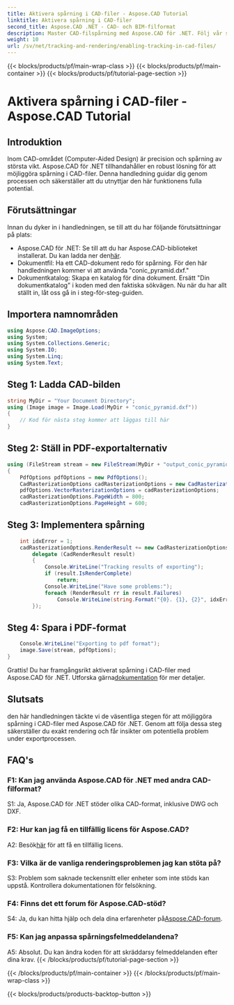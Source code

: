 ```yaml
---
title: Aktivera spårning i CAD-filer - Aspose.CAD Tutorial
linktitle: Aktivera spårning i CAD-filer
second_title: Aspose.CAD .NET - CAD- och BIM-filformat
description: Master CAD-filspårning med Aspose.CAD för .NET. Följ vår steg-för-steg-guide för exakt rendering och felspårning. Ladda ner nu!
weight: 10
url: /sv/net/tracking-and-rendering/enabling-tracking-in-cad-files/
---
```


{{< blocks/products/pf/main-wrap-class >}}
{{< blocks/products/pf/main-container >}}
{{< blocks/products/pf/tutorial-page-section >}}

# Aktivera spårning i CAD-filer - Aspose.CAD Tutorial

## Introduktion

Inom CAD-området (Computer-Aided Design) är precision och spårning av största vikt. Aspose.CAD för .NET tillhandahåller en robust lösning för att möjliggöra spårning i CAD-filer. Denna handledning guidar dig genom processen och säkerställer att du utnyttjar den här funktionens fulla potential.

## Förutsättningar

Innan du dyker in i handledningen, se till att du har följande förutsättningar på plats:
-  Aspose.CAD för .NET: Se till att du har Aspose.CAD-biblioteket installerat. Du kan ladda ner den[här](https://releases.aspose.com/cad/net/).
- Dokumentfil: Ha ett CAD-dokument redo för spårning. För den här handledningen kommer vi att använda "conic_pyramid.dxf."
- Dokumentkatalog: Skapa en katalog för dina dokument. Ersätt "Din dokumentkatalog" i koden med den faktiska sökvägen.
Nu när du har allt ställt in, låt oss gå in i steg-för-steg-guiden.

## Importera namnområden

```csharp
using Aspose.CAD.ImageOptions;
using System;
using System.Collections.Generic;
using System.IO;
using System.Linq;
using System.Text;
```

## Steg 1: Ladda CAD-bilden

```csharp
string MyDir = "Your Document Directory";
using (Image image = Image.Load(MyDir + "conic_pyramid.dxf"))
{
    // Kod för nästa steg kommer att läggas till här
}
```

## Steg 2: Ställ in PDF-exportalternativ

```csharp
using (FileStream stream = new FileStream(MyDir + "output_conic_pyramid.pdf", FileMode.Create))
{
    PdfOptions pdfOptions = new PdfOptions();
    CadRasterizationOptions cadRasterizationOptions = new CadRasterizationOptions();
    pdfOptions.VectorRasterizationOptions = cadRasterizationOptions;
    cadRasterizationOptions.PageWidth = 800;
    cadRasterizationOptions.PageHeight = 600;
```

## Steg 3: Implementera spårning

```csharp
    int idxError = 1;
    cadRasterizationOptions.RenderResult += new CadRasterizationOptions.CadRenderHandler(
        delegate (CadRenderResult result)
        {
            Console.WriteLine("Tracking results of exporting");
            if (result.IsRenderComplete)
                return;
            Console.WriteLine("Have some problems:");
            foreach (RenderResult rr in result.Failures)
                Console.WriteLine(string.Format("{0}. {1}, {2}", idxError++, rr.RenderCode.ToString(), rr.Message));
        });
```

## Steg 4: Spara i PDF-format

```csharp
    Console.WriteLine("Exporting to pdf format");
    image.Save(stream, pdfOptions);
}
```

 Grattis! Du har framgångsrikt aktiverat spårning i CAD-filer med Aspose.CAD för .NET. Utforska gärna[dokumentation](https://reference.aspose.com/cad/net/) för mer detaljer.

## Slutsats

den här handledningen täckte vi de väsentliga stegen för att möjliggöra spårning i CAD-filer med Aspose.CAD för .NET. Genom att följa dessa steg säkerställer du exakt rendering och får insikter om potentiella problem under exportprocessen.

## FAQ's

### F1: Kan jag använda Aspose.CAD för .NET med andra CAD-filformat?

S1: Ja, Aspose.CAD för .NET stöder olika CAD-format, inklusive DWG och DXF.

### F2: Hur kan jag få en tillfällig licens för Aspose.CAD?

 A2: Besök[här](https://purchase.aspose.com/temporary-license/) för att få en tillfällig licens.

### F3: Vilka är de vanliga renderingsproblemen jag kan stöta på?

S3: Problem som saknade teckensnitt eller enheter som inte stöds kan uppstå. Kontrollera dokumentationen för felsökning.

### F4: Finns det ett forum för Aspose.CAD-stöd?

 S4: Ja, du kan hitta hjälp och dela dina erfarenheter på[Aspose.CAD-forum](https://forum.aspose.com/c/cad/19).

### F5: Kan jag anpassa spårningsfelmeddelandena?

A5: Absolut. Du kan ändra koden för att skräddarsy felmeddelanden efter dina krav.
{{< /blocks/products/pf/tutorial-page-section >}}

{{< /blocks/products/pf/main-container >}}
{{< /blocks/products/pf/main-wrap-class >}}

{{< blocks/products/products-backtop-button >}}
